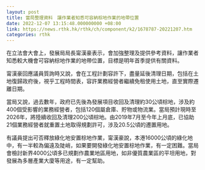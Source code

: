 ```yaml
---
layout: post
title: 當局整理資料　讓作業者知悉可容納棕地作業的地帶位置
date: 2022-12-07 13:15:48.000000000 +08:00
link: https://news.rthk.hk/rthk/ch/component/k2/1678787-20221207.htm
categories: rthk
---
```


在立法會大會上，發展局局長甯漢豪表示，會加強整理及提供參考資料，讓作業者知悉較大機會可容納棕地作業的地帶位置，目標是明年首季提供有關資料。 

甯漢豪回應議員質詢時又說，會在工程計劃容許下，盡量延後清理日期，包括在土地復歸政府後，視乎工程時間表，容許業務經營者繼續免租使用土地，直至實際遷離日期。

當局又說，過去數年，政府已先後為發展項目收回及清理約30公頃棕地，涉及約400個受影響的業務經營者，包括120個屬倉庫、貯物或物流業。當局預計現時至2026年，將陸續收回及清理200公頃棕地。由2019年7月至今年上月底，已協助21個業務經營者就重置土地取得規劃許可，涉及20.5公頃的遷置用地。

有議員提出可否釋放綠化地安置棕地作業，甯漢豪說，本港16000公頃的綠化地中，有一半較為偏遠及陡峭，如果要開發綠化地安置棕地作業，有一定困難。當局會檢討新界4000公頃多已規劃作農業地區用地，如非優質農業區的平坦用地，對發展為多層產業大廈等用途，有一定幫助。
